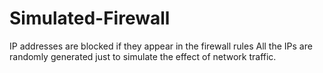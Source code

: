 # Simulated-Firewall
IP addresses are blocked if they appear in the firewall rules
All the IPs are randomly generated just to simulate the effect of network traffic. 




